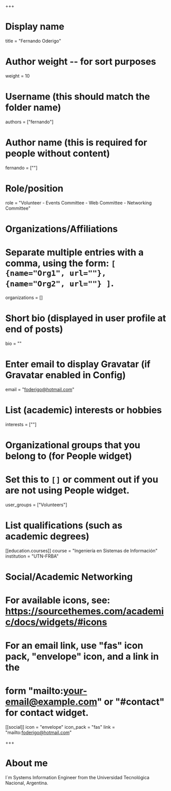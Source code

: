 +++
# Display name
title = "Fernando Oderigo"

# Author weight -- for sort purposes
weight = 10

# Username (this should match the folder name)
authors = ["fernando"]

# Author name (this is required for people without content)
fernando = [""]

# Role/position
role = "Volunteer - Events Committee - Web Committee - Networking Committee"

# Organizations/Affiliations
#   Separate multiple entries with a comma, using the form: `[ {name="Org1", url=""}, {name="Org2", url=""} ]`.
organizations = []

# Short bio (displayed in user profile at end of posts)
bio = ""

# Enter email to display Gravatar (if Gravatar enabled in Config)
email = "foderigo@hotmail.com"

# List (academic) interests or hobbies
interests = [""]

# Organizational groups that you belong to (for People widget)
#   Set this to `[]` or comment out if you are not using People widget.
user_groups = ["Volunteers"]

# List qualifications (such as academic degrees)
[[education.courses]]
course = "Ingeniería en Sistemas de Información"
institution = "UTN-FRBA"

# Social/Academic Networking
# For available icons, see: https://sourcethemes.com/academic/docs/widgets/#icons
#   For an email link, use "fas" icon pack, "envelope" icon, and a link in the
#   form "mailto:your-email@example.com" or "#contact" for contact widget.

[[social]]
  icon = "envelope"
  icon_pack = "fas"
  link = "mailto:foderigo@hotmail.com"

+++

# About me 

I´m Systems Information Engineer from the Universidad Tecnológica Nacional, Argentina.
